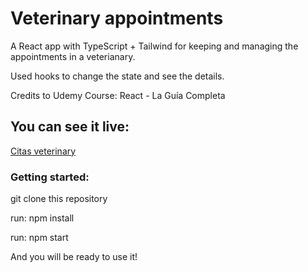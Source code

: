# Veterinary appointments

A React app with TypeScript + Tailwind for keeping and managing the appointments in a veterianary.

Used hooks to change the state and see the details.

Credits to Udemy Course: React - La Guía Completa

## You can see it live:

[Citas veterinary](https://veterinary-appointments-list.netlify.app)


### Getting started:

git clone this repository

run: npm install

run: npm start

And you will be ready to use it!
